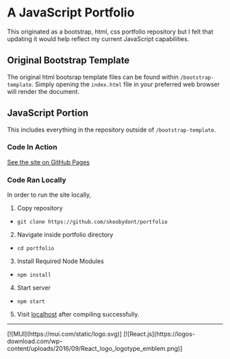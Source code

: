 # A JavaScript Portfolio
This originated as a bootstrap, html, css portfolio repository but I felt that updating it would help reflect my current JavaScript capabilities.

## Original Bootstrap Template
The original html bootsrap template files can be found within
`/bootstrap-template`.
Simply opening the `index.html` file in your preferred web browser will render the document.

## JavaScript Portion
This includes everything in the repository outside of `/bootstrap-template`.

### Code In Action
[See the site on GitHub Pages](https://skoobydont.githubpages.io/portfolio)

### Code Ran Locally
In order to run the site locally,
1. Copy repository
  - `git clone https://github.com/skoobydont/portfolio`
2. Navigate inside portfolio directory
  - `cd portfolio`
3. Install Required Node Modules
  - `npm install`
4. Start server
  - `npm start`
5. Visit [localhost](localhost:3000) after compiling successfully.
<hr>
[![MUI](https://mui.com/static/logo.svg)]
[![React.js](https://logos-download.com/wp-content/uploads/2016/09/React_logo_logotype_emblem.png)]